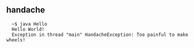 ## handache

```
  ~$ java Hello
  Hello World!
  Exception in thread "main" HandacheException: Too painful to make wheels!
```